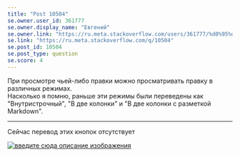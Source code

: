 ```yaml
---
title: "Post 10504"
se.owner.user_id: 361777
se.owner.display_name: "Евгений"
se.owner.link: "https://ru.meta.stackoverflow.com/users/361777/%d0%95%d0%b2%d0%b3%d0%b5%d0%bd%d0%b8%d0%b9"
se.link: "https://ru.meta.stackoverflow.com/q/10504"
se.post_id: 10504
se.post_type: question
se.score: 4
---
```

<p>При просмотре чьей-либо правки можно просматривать правку в различных режимах.<br>
Насколько я помню, раньше эти режимы были переведены как "Внутристрочный", "В две колонки" и "В две колонки с разметкой Markdown".</p>

<hr>

<p>Сейчас перевод этих кнопок отсутствует</p>

<p><a href="https://i.stack.imgur.com/dBkSs.png" rel="nofollow noreferrer"><img src="https://i.stack.imgur.com/dBkSs.png" alt="введите сюда описание изображения"></a></p>
